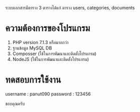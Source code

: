  
ระบบเอกสารมีตาราง 3 ตารางได้แก่ ตาราง users, categories, documents
 

# ความต้องการของโปรแกรม
1. PHP version 7.1.3 หรือมากกว่า
2. ฐานข้อมูล MySQL DB
3. Composser (ใช้ในการพัฒนาและติดตั้งโปรแกรม)
4. NodeJS (ใช้ในการพัฒนาและติดตั้งโปรแกรม)

# ทดสอบการใช้งาน
username : panut090
password : 123456
 

  
ขอบคุณครับ

